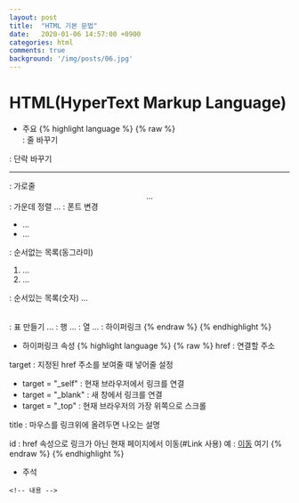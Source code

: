 ```yaml
---
layout: post
title:  "HTML 기본 문법"
date:   2020-01-06 14:57:00 +0900
categories: html
comments: true
background: '/img/posts/06.jpg'
---
```


# HTML(HyperText Markup Language)

- 주요
{% highlight language %}
{% raw %}
<br> : 줄 바꾸기
<p> : 단락 바꾸기
<hr> : 가로줄
<center> ... </center> : 가운데 정렬
<font> ... </font> : 폰트 변경
<ul><li> ... <li> ... </ul> : 순서없는 목록(동그라미)
<ol><li> ... <li> ... </ol> : 순서있는 목록(숫자)
<table> ... </table> : 표 만들기
<tr> ... </tr> : 행
<td> ... </td> : 열
<a> ... </a> : 하이퍼링크
{% endraw %}
{% endhighlight %}

- 하이퍼링크 속성
{% highlight language %}
{% raw %}
href : 연결할 주소

target : 지정된 href 주소를 보여줄 때 넣어줄 설정
- target = "_self" : 현재 브라우저에서 링크를 연결
- target = "_blank" : 새 창에서 링크를 연결
- target = "_top" : 현재 브라우저의 가장 위쪽으로 스크롤

title : 마우스를 링크위에 올려두면 나오는 설명

id : href 속성으로 링크가 아닌 현재 페이지에서 이동(#Link 사용)
예 : <a href="#here">이동</a>
<a id ="here">여기</a>
{% endraw %}
{% endhighlight %}

- 주석
```
<!-- 내용 -->
```


